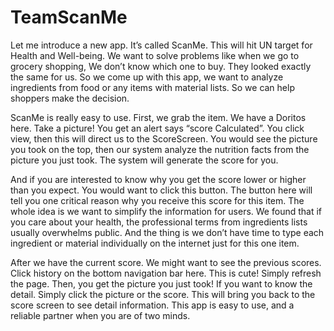 # TeamScanMe
Let me introduce a new app.
It’s called ScanMe. This will hit UN target for Health and Well-being.
We want to solve problems like when we go to grocery shopping, We don’t know which one to buy. 
They looked exactly the same for us. So we come up with this app, we want to analyze ingredients from food or any items with material lists.
So we can help shoppers make the decision.

ScanMe is really easy to use. 
First, we grab the item. We have a Doritos here. Take a picture! You get an alert says “score Calculated”. 
You click view, then this will direct us to the ScoreScreen. You would see the picture you took on the top, 
then our system analyze the nutrition facts from the picture you just took.
The system will generate the score for you. 

And if you are interested to know why you get the score lower or higher than you expect.
You would want to click this button. The button here will tell you one critical reason why you receive this score for this item. 
The whole idea is we want to simplify the information for users. 
We found that if you care about your health, the professional terms from ingredients lists usually overwhelms public.
And the thing is we don’t have time to type each ingredient or material individually on the internet just for this one item.

After we have the current score. We might want to see the previous scores. Click history on the bottom navigation bar here. This is cute!
Simply refresh the page. Then, you get the picture you just took! If you want to know the detail.
Simply click the picture or the score. This will bring you back to the score screen to see detail information.
This app is easy to use, and a reliable partner when you are of two minds.
